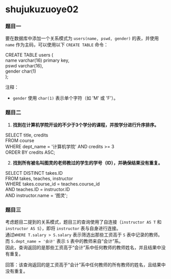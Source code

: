 # shujukuzuoye02
### 题目一

要在数据库中添加一个关系模式为 `users(name, pswd, gender)` 的表，并使用 `name` 作为主码，可以使用以下 `CREATE TABLE` 命令：

CREATE TABLE users (  
  name          varchar(16)   primary key,  
  pswd          varchar(16),  
  gender        char(1)  
);

注释：
- `gender` 使用 `char(1)` 表示单个字符（如 'M' 或 'F'）。


### 题目二

1. **找到在计算机学院开设的不少于3个学分的课程，并按学分进行升序排序。**

SELECT title, credits  
FROM course  
WHERE dept_name = '计算机学院' AND credits >= 3  
ORDER BY credits ASC;


2. **找到所有被名叫图灵的老师教过的学生的学号（ID），并确保结果没有重复。**

SELECT DISTINCT takes.ID  
FROM takes, teaches, instructor  
WHERE takes.course_id = teaches.course_id  
AND teaches.ID = instructor.ID  
AND instructor.name = '图灵';


### 题目三

考虑题目二提到的关系模式，题目三的查询使用了自连接（`instructor AS T` 和 `instructor AS S`），即将 `instructor` 表与自身进行连接。  
通过`WHERE T.salary > S.salary` 表示筛选出那些工资高于 `S` 表中记录的教师。  
而 `S.dept_name = '会计'` 表示 `S` 表中的教师来自“会计”系。  
因此，查询返回的是那些工资高于“会计”系中任何教师的教师姓名，并且结果中没有重复。

  
回答：该查询返回的是工资高于“会计”系中任何教师的所有教师的姓名，且结果中没有重复。

